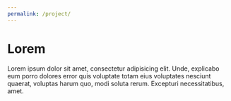 ```yaml
---
permalink: /project/
---
```


# Lorem

Lorem ipsum dolor sit amet, consectetur adipisicing elit. Unde, explicabo eum porro dolores error quis voluptate totam eius voluptates nesciunt quaerat, voluptas harum quo, modi soluta rerum. Excepturi necessitatibus, amet.